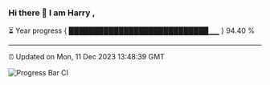 ### Hi there 👋 I am Harry , 

⏳ Year progress { ████████████████████████████▁▁ } 94.40 %

---

⏰ Updated on Mon, 11 Dec 2023 13:48:39 GMT

![Progress Bar CI](https://github.com/duykhang68/duykhang68/workflows/Progress%20Bar%20CI/badge.svg)
